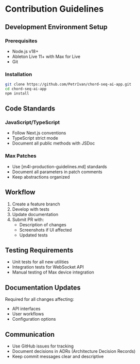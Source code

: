 # Contribution Guidelines

## Development Environment Setup

### Prerequisites
- Node.js v18+
- Ableton Live 11+ with Max for Live
- Git

### Installation
```bash
git clone https://github.com/PetrIvan/chord-seq-ai-app.git
cd chord-seq-ai-app
npm install
```

## Code Standards

### JavaScript/TypeScript
- Follow Next.js conventions
- TypeScript strict mode
- Document all public methods with JSDoc

### Max Patches
- Use [m4l-production-guidelines.md] standards
- Document all parameters in patch comments
- Keep abstractions organized

## Workflow

1. Create a feature branch
2. Develop with tests
3. Update documentation
4. Submit PR with:
   - Description of changes
   - Screenshots if UI affected
   - Updated tests

## Testing Requirements
- Unit tests for all new utilities
- Integration tests for WebSocket API
- Manual testing of Max device integration

## Documentation Updates
Required for all changes affecting:
- API interfaces
- User workflows
- Configuration options

## Communication
- Use GitHub issues for tracking
- Document decisions in ADRs (Architecture Decision Records)
- Keep commit messages clear and descriptive